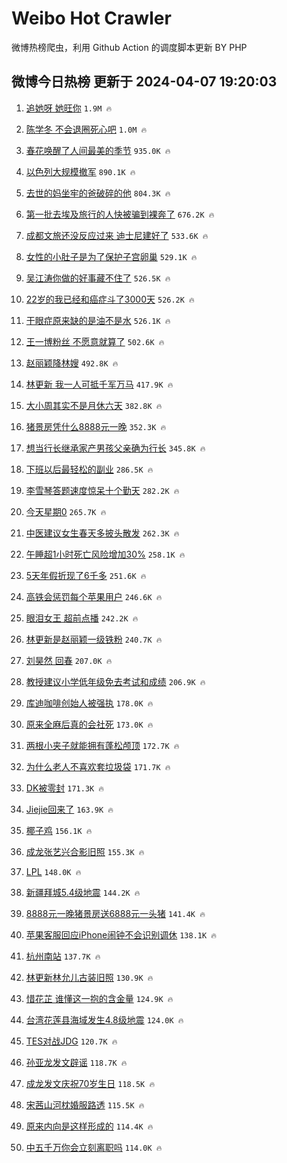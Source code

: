 # Weibo Hot Crawler 



微博热榜爬虫，利用 Github Action 的调度脚本更新 BY PHP 


## 微博今日热榜 更新于 2024-04-07 19:20:03 
1. [追她呀 她旺你](https://s.weibo.com/weibo?q=%E8%BF%BD%E5%A5%B9%E5%91%80%20%E5%A5%B9%E6%97%BA%E4%BD%A0&t=31&band_rank=1&Refer=top) `1.9M 🔥` 

1. [陈学冬 不会退圈死心吧](https://s.weibo.com/weibo?q=%E9%99%88%E5%AD%A6%E5%86%AC%20%E4%B8%8D%E4%BC%9A%E9%80%80%E5%9C%88%E6%AD%BB%E5%BF%83%E5%90%A7&t=31&band_rank=2&Refer=top) `1.0M 🔥` 

1. [春花唤醒了人间最美的季节](https://s.weibo.com/weibo?q=%23%E6%98%A5%E8%8A%B1%E5%94%A4%E9%86%92%E4%BA%86%E4%BA%BA%E9%97%B4%E6%9C%80%E7%BE%8E%E7%9A%84%E5%AD%A3%E8%8A%82%23&t=31&band_rank=3&Refer=top) `935.0K 🔥` 

1. [以色列大规模撤军](https://s.weibo.com/weibo?q=%23%E4%BB%A5%E8%89%B2%E5%88%97%E5%A4%A7%E8%A7%84%E6%A8%A1%E6%92%A4%E5%86%9B%23&t=31&band_rank=4&Refer=top) `890.1K 🔥` 

1. [去世的妈坐牢的爸破碎的他](https://s.weibo.com/weibo?q=%E5%8E%BB%E4%B8%96%E7%9A%84%E5%A6%88%E5%9D%90%E7%89%A2%E7%9A%84%E7%88%B8%E7%A0%B4%E7%A2%8E%E7%9A%84%E4%BB%96&t=31&band_rank=5&Refer=top) `804.3K 🔥` 

1. [第一批去埃及旅行的人快被骗到裸奔了](https://s.weibo.com/weibo?q=%23%E7%AC%AC%E4%B8%80%E6%89%B9%E5%8E%BB%E5%9F%83%E5%8F%8A%E6%97%85%E8%A1%8C%E7%9A%84%E4%BA%BA%E5%BF%AB%E8%A2%AB%E9%AA%97%E5%88%B0%E8%A3%B8%E5%A5%94%E4%BA%86%23&t=31&band_rank=6&Refer=top) `676.2K 🔥` 

1. [成都文旅还没反应过来 迪士尼建好了](https://s.weibo.com/weibo?q=%E6%88%90%E9%83%BD%E6%96%87%E6%97%85%E8%BF%98%E6%B2%A1%E5%8F%8D%E5%BA%94%E8%BF%87%E6%9D%A5%20%E8%BF%AA%E5%A3%AB%E5%B0%BC%E5%BB%BA%E5%A5%BD%E4%BA%86&t=31&band_rank=7&Refer=top) `533.6K 🔥` 

1. [女性的小肚子是为了保护子宫卵巢](https://s.weibo.com/weibo?q=%E5%A5%B3%E6%80%A7%E7%9A%84%E5%B0%8F%E8%82%9A%E5%AD%90%E6%98%AF%E4%B8%BA%E4%BA%86%E4%BF%9D%E6%8A%A4%E5%AD%90%E5%AE%AB%E5%8D%B5%E5%B7%A2&t=31&band_rank=8&Refer=top) `529.1K 🔥` 

1. [吴江涛你做的好事藏不住了](https://s.weibo.com/weibo?q=%23%E5%90%B4%E6%B1%9F%E6%B6%9B%E4%BD%A0%E5%81%9A%E7%9A%84%E5%A5%BD%E4%BA%8B%E8%97%8F%E4%B8%8D%E4%BD%8F%E4%BA%86%23&t=31&band_rank=9&Refer=top) `526.5K 🔥` 

1. [22岁的我已经和癌症斗了3000天](https://s.weibo.com/weibo?q=%2322%E5%B2%81%E7%9A%84%E6%88%91%E5%B7%B2%E7%BB%8F%E5%92%8C%E7%99%8C%E7%97%87%E6%96%97%E4%BA%863000%E5%A4%A9%23&t=31&band_rank=10&Refer=top) `526.2K 🔥` 

1. [干眼症原来缺的是油不是水](https://s.weibo.com/weibo?q=%23%E5%B9%B2%E7%9C%BC%E7%97%87%E5%8E%9F%E6%9D%A5%E7%BC%BA%E7%9A%84%E6%98%AF%E6%B2%B9%E4%B8%8D%E6%98%AF%E6%B0%B4%23&t=31&band_rank=11&Refer=top) `526.1K 🔥` 

1. [王一博粉丝 不愿意就算了](https://s.weibo.com/weibo?q=%E7%8E%8B%E4%B8%80%E5%8D%9A%E7%B2%89%E4%B8%9D%20%E4%B8%8D%E6%84%BF%E6%84%8F%E5%B0%B1%E7%AE%97%E4%BA%86&t=31&band_rank=12&Refer=top) `502.6K 🔥` 

1. [赵丽颖降林嫂](https://s.weibo.com/weibo?q=%23%E8%B5%B5%E4%B8%BD%E9%A2%96%E9%99%8D%E6%9E%97%E5%AB%82%23&t=31&band_rank=13&Refer=top) `492.8K 🔥` 

1. [林更新 我一人可抵千军万马](https://s.weibo.com/weibo?q=%E6%9E%97%E6%9B%B4%E6%96%B0%20%E6%88%91%E4%B8%80%E4%BA%BA%E5%8F%AF%E6%8A%B5%E5%8D%83%E5%86%9B%E4%B8%87%E9%A9%AC&t=31&band_rank=14&Refer=top) `417.9K 🔥` 

1. [大小周其实不是月休六天](https://s.weibo.com/weibo?q=%23%E5%A4%A7%E5%B0%8F%E5%91%A8%E5%85%B6%E5%AE%9E%E4%B8%8D%E6%98%AF%E6%9C%88%E4%BC%91%E5%85%AD%E5%A4%A9%23&t=31&band_rank=15&Refer=top) `382.8K 🔥` 

1. [猪景房凭什么8888元一晚](https://s.weibo.com/weibo?q=%23%E7%8C%AA%E6%99%AF%E6%88%BF%E5%87%AD%E4%BB%80%E4%B9%888888%E5%85%83%E4%B8%80%E6%99%9A%23&t=31&band_rank=16&Refer=top) `352.3K 🔥` 

1. [想当行长继承家产男孩父亲确为行长](https://s.weibo.com/weibo?q=%23%E6%83%B3%E5%BD%93%E8%A1%8C%E9%95%BF%E7%BB%A7%E6%89%BF%E5%AE%B6%E4%BA%A7%E7%94%B7%E5%AD%A9%E7%88%B6%E4%BA%B2%E7%A1%AE%E4%B8%BA%E8%A1%8C%E9%95%BF%23&t=31&band_rank=17&Refer=top) `345.8K 🔥` 

1. [下班以后最轻松的副业](https://s.weibo.com/weibo?q=%23%E4%B8%8B%E7%8F%AD%E4%BB%A5%E5%90%8E%E6%9C%80%E8%BD%BB%E6%9D%BE%E7%9A%84%E5%89%AF%E4%B8%9A%23&t=31&band_rank=18&Refer=top) `286.5K 🔥` 

1. [李雪琴答题速度惊呆十个勤天](https://s.weibo.com/weibo?q=%23%E6%9D%8E%E9%9B%AA%E7%90%B4%E7%AD%94%E9%A2%98%E9%80%9F%E5%BA%A6%E6%83%8A%E5%91%86%E5%8D%81%E4%B8%AA%E5%8B%A4%E5%A4%A9%23&t=31&band_rank=19&Refer=top) `282.2K 🔥` 

1. [今天星期0](https://s.weibo.com/weibo?q=%E4%BB%8A%E5%A4%A9%E6%98%9F%E6%9C%9F0&t=31&band_rank=20&Refer=top) `265.7K 🔥` 

1. [中医建议女生春天多披头散发](https://s.weibo.com/weibo?q=%23%E4%B8%AD%E5%8C%BB%E5%BB%BA%E8%AE%AE%E5%A5%B3%E7%94%9F%E6%98%A5%E5%A4%A9%E5%A4%9A%E6%8A%AB%E5%A4%B4%E6%95%A3%E5%8F%91%23&t=31&band_rank=21&Refer=top) `262.3K 🔥` 

1. [午睡超1小时死亡风险增加30%](https://s.weibo.com/weibo?q=%23%E5%8D%88%E7%9D%A1%E8%B6%851%E5%B0%8F%E6%97%B6%E6%AD%BB%E4%BA%A1%E9%A3%8E%E9%99%A9%E5%A2%9E%E5%8A%A030%25%23&t=31&band_rank=22&Refer=top) `258.1K 🔥` 

1. [5天年假折现了6千多](https://s.weibo.com/weibo?q=%235%E5%A4%A9%E5%B9%B4%E5%81%87%E6%8A%98%E7%8E%B0%E4%BA%866%E5%8D%83%E5%A4%9A%23&t=31&band_rank=23&Refer=top) `251.6K 🔥` 

1. [高铁会惩罚每个苹果用户](https://s.weibo.com/weibo?q=%23%E9%AB%98%E9%93%81%E4%BC%9A%E6%83%A9%E7%BD%9A%E6%AF%8F%E4%B8%AA%E8%8B%B9%E6%9E%9C%E7%94%A8%E6%88%B7%23&t=31&band_rank=24&Refer=top) `246.6K 🔥` 

1. [眼泪女王 超前点播](https://s.weibo.com/weibo?q=%E7%9C%BC%E6%B3%AA%E5%A5%B3%E7%8E%8B%20%E8%B6%85%E5%89%8D%E7%82%B9%E6%92%AD&t=31&band_rank=25&Refer=top) `242.2K 🔥` 

1. [林更新是赵丽颖一级铁粉](https://s.weibo.com/weibo?q=%23%E6%9E%97%E6%9B%B4%E6%96%B0%E6%98%AF%E8%B5%B5%E4%B8%BD%E9%A2%96%E4%B8%80%E7%BA%A7%E9%93%81%E7%B2%89%23&t=31&band_rank=26&Refer=top) `240.7K 🔥` 

1. [刘昊然 回春](https://s.weibo.com/weibo?q=%E5%88%98%E6%98%8A%E7%84%B6%20%E5%9B%9E%E6%98%A5&t=31&band_rank=27&Refer=top) `207.0K 🔥` 

1. [教授建议小学低年级免去考试和成绩](https://s.weibo.com/weibo?q=%23%E6%95%99%E6%8E%88%E5%BB%BA%E8%AE%AE%E5%B0%8F%E5%AD%A6%E4%BD%8E%E5%B9%B4%E7%BA%A7%E5%85%8D%E5%8E%BB%E8%80%83%E8%AF%95%E5%92%8C%E6%88%90%E7%BB%A9%23&t=31&band_rank=28&Refer=top) `206.9K 🔥` 

1. [库迪咖啡创始人被强执](https://s.weibo.com/weibo?q=%23%E5%BA%93%E8%BF%AA%E5%92%96%E5%95%A1%E5%88%9B%E5%A7%8B%E4%BA%BA%E8%A2%AB%E5%BC%BA%E6%89%A7%23&t=31&band_rank=29&Refer=top) `178.0K 🔥` 

1. [原来全麻后真的会社死](https://s.weibo.com/weibo?q=%23%E5%8E%9F%E6%9D%A5%E5%85%A8%E9%BA%BB%E5%90%8E%E7%9C%9F%E7%9A%84%E4%BC%9A%E7%A4%BE%E6%AD%BB%23&t=31&band_rank=30&Refer=top) `173.0K 🔥` 

1. [两根小夹子就能拥有蓬松颅顶](https://s.weibo.com/weibo?q=%E4%B8%A4%E6%A0%B9%E5%B0%8F%E5%A4%B9%E5%AD%90%E5%B0%B1%E8%83%BD%E6%8B%A5%E6%9C%89%E8%93%AC%E6%9D%BE%E9%A2%85%E9%A1%B6&t=31&band_rank=31&Refer=top) `172.7K 🔥` 

1. [为什么老人不喜欢套垃圾袋](https://s.weibo.com/weibo?q=%23%E4%B8%BA%E4%BB%80%E4%B9%88%E8%80%81%E4%BA%BA%E4%B8%8D%E5%96%9C%E6%AC%A2%E5%A5%97%E5%9E%83%E5%9C%BE%E8%A2%8B%23&t=31&band_rank=32&Refer=top) `171.7K 🔥` 

1. [DK被零封](https://s.weibo.com/weibo?q=DK%E8%A2%AB%E9%9B%B6%E5%B0%81&t=31&band_rank=33&Refer=top) `171.3K 🔥` 

1. [Jiejie回来了](https://s.weibo.com/weibo?q=%23Jiejie%E5%9B%9E%E6%9D%A5%E4%BA%86%23&t=31&band_rank=34&Refer=top) `163.9K 🔥` 

1. [椰子鸡](https://s.weibo.com/weibo?q=%E6%A4%B0%E5%AD%90%E9%B8%A1&t=31&band_rank=35&Refer=top) `156.1K 🔥` 

1. [成龙张艺兴合影旧照](https://s.weibo.com/weibo?q=%23%E6%88%90%E9%BE%99%E5%BC%A0%E8%89%BA%E5%85%B4%E5%90%88%E5%BD%B1%E6%97%A7%E7%85%A7%23&t=31&band_rank=36&Refer=top) `155.3K 🔥` 

1. [LPL](https://s.weibo.com/weibo?q=LPL&t=31&band_rank=37&Refer=top) `148.0K 🔥` 

1. [新疆拜城5.4级地震](https://s.weibo.com/weibo?q=%23%E6%96%B0%E7%96%86%E6%8B%9C%E5%9F%8E5.4%E7%BA%A7%E5%9C%B0%E9%9C%87%23&t=31&band_rank=38&Refer=top) `144.2K 🔥` 

1. [8888元一晚猪景房送6888元一头猪](https://s.weibo.com/weibo?q=%238888%E5%85%83%E4%B8%80%E6%99%9A%E7%8C%AA%E6%99%AF%E6%88%BF%E9%80%816888%E5%85%83%E4%B8%80%E5%A4%B4%E7%8C%AA%23&t=31&band_rank=39&Refer=top) `141.4K 🔥` 

1. [苹果客服回应iPhone闹钟不会识别调休](https://s.weibo.com/weibo?q=%23%E8%8B%B9%E6%9E%9C%E5%AE%A2%E6%9C%8D%E5%9B%9E%E5%BA%94iPhone%E9%97%B9%E9%92%9F%E4%B8%8D%E4%BC%9A%E8%AF%86%E5%88%AB%E8%B0%83%E4%BC%91%23&t=31&band_rank=40&Refer=top) `138.1K 🔥` 

1. [杭州南站](https://s.weibo.com/weibo?q=%E6%9D%AD%E5%B7%9E%E5%8D%97%E7%AB%99&t=31&band_rank=41&Refer=top) `137.7K 🔥` 

1. [林更新林允儿古装旧照](https://s.weibo.com/weibo?q=%23%E6%9E%97%E6%9B%B4%E6%96%B0%E6%9E%97%E5%85%81%E5%84%BF%E5%8F%A4%E8%A3%85%E6%97%A7%E7%85%A7%23&t=31&band_rank=42&Refer=top) `130.9K 🔥` 

1. [惜花芷 谁懂这一抱的含金量](https://s.weibo.com/weibo?q=%E6%83%9C%E8%8A%B1%E8%8A%B7%20%E8%B0%81%E6%87%82%E8%BF%99%E4%B8%80%E6%8A%B1%E7%9A%84%E5%90%AB%E9%87%91%E9%87%8F&t=31&band_rank=43&Refer=top) `124.9K 🔥` 

1. [台湾花莲县海域发生4.8级地震](https://s.weibo.com/weibo?q=%23%E5%8F%B0%E6%B9%BE%E8%8A%B1%E8%8E%B2%E5%8E%BF%E6%B5%B7%E5%9F%9F%E5%8F%91%E7%94%9F4.8%E7%BA%A7%E5%9C%B0%E9%9C%87%23&t=31&band_rank=44&Refer=top) `124.0K 🔥` 

1. [TES对战JDG](https://s.weibo.com/weibo?q=%23TES%E5%AF%B9%E6%88%98JDG%23&t=31&band_rank=45&Refer=top) `120.7K 🔥` 

1. [孙亚龙发文辟谣](https://s.weibo.com/weibo?q=%23%E5%AD%99%E4%BA%9A%E9%BE%99%E5%8F%91%E6%96%87%E8%BE%9F%E8%B0%A3%23&t=31&band_rank=46&Refer=top) `118.7K 🔥` 

1. [成龙发文庆祝70岁生日](https://s.weibo.com/weibo?q=%23%E6%88%90%E9%BE%99%E5%8F%91%E6%96%87%E5%BA%86%E7%A5%9D70%E5%B2%81%E7%94%9F%E6%97%A5%23&t=31&band_rank=47&Refer=top) `118.5K 🔥` 

1. [宋茜山河枕婚服路透](https://s.weibo.com/weibo?q=%E5%AE%8B%E8%8C%9C%E5%B1%B1%E6%B2%B3%E6%9E%95%E5%A9%9A%E6%9C%8D%E8%B7%AF%E9%80%8F&t=31&band_rank=48&Refer=top) `115.5K 🔥` 

1. [原来内向是这样形成的](https://s.weibo.com/weibo?q=%23%E5%8E%9F%E6%9D%A5%E5%86%85%E5%90%91%E6%98%AF%E8%BF%99%E6%A0%B7%E5%BD%A2%E6%88%90%E7%9A%84%23&t=31&band_rank=49&Refer=top) `114.4K 🔥` 

1. [中五千万你会立刻离职吗](https://s.weibo.com/weibo?q=%23%E4%B8%AD%E4%BA%94%E5%8D%83%E4%B8%87%E4%BD%A0%E4%BC%9A%E7%AB%8B%E5%88%BB%E7%A6%BB%E8%81%8C%E5%90%97%23&t=31&band_rank=50&Refer=top) `114.0K 🔥` 

